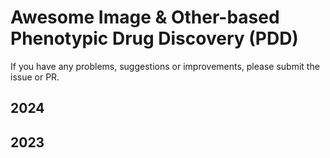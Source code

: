 # Awesome Image & Other-based Phenotypic Drug Discovery (PDD)

If you have any problems, suggestions or improvements, please submit the issue or PR.

## 2024




## 2023

